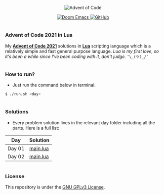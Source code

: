 <p align="center">
  <img src="https://adventofcode.com/favicon.png" alt="Advent of Code" />
</p>
<p align="center">
  <a href="https://github.com/hlissner/doom-emacs">
    <img src="https://img.shields.io/badge/With 🤍 and-Doom Emacs-blueviolet?style=flat-square&logo=GNU Emacs&logoColor=white" alt="Doom Emacs" />
  </a>
  <a href="https://github.com/Alcadramin/advent-of-code-2021-lua/blob/main/LICENSE.md" />
    <img alt="GitHub" src="https://img.shields.io/github/license/Alcadramin/advent-of-code-2021-lua?style=flat-square" />
  </a>
</p>

#

### Advent of Code 2021 in Lua

My [**Advent of Code 2021**](https://adventofcode.com/2021) solutions in [**Lua**](https://www.lua.org/) scripting language which is a relatively simple and fast general purpose language. <em>Lua is my first love, so it's been a while since I've been coding with it, don't judge.</em> `¯\_(ツ)_/¯`

#

### How to run?

- Just run the command below in terminal.

```sh
$ ./run.sh <day>
```

#

### Solutions

- Every problem solution lives in the relevant day folder including all the parts. Here is a full list:

| Day    | Solution                   |
| ------ | -------------------------- |
| Day 01 | [main.lua](day01/main.lua) |
| Day 02 | [main.lua](day02/main.lua) |

#

### License

This repository is under the [GNU GPLv3 License](LICENSE.md).
